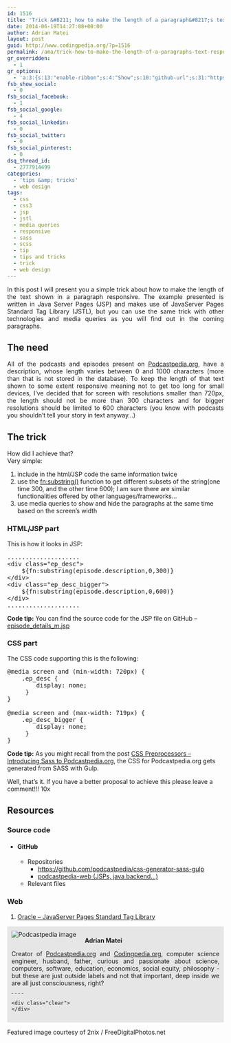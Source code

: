 ```yaml
---
id: 1516
title: 'Trick &#8211; how to make the length of a paragraph&#8217;s text responsive with media queries'
date: 2014-06-19T14:27:08+00:00
author: Adrian Matei
layout: post
guid: http://www.codingpedia.org/?p=1516
permalink: /ama/trick-how-to-make-the-length-of-a-paragraphs-text-responsive-with-media-queries/
gr_overridden:
  - 1
gr_options:
  - 'a:3:{s:13:"enable-ribbon";s:4:"Show";s:10:"github-url";s:31:"https://github.com/podcastpedia";s:11:"ribbon-type";i:10;}'
fsb_show_social:
  - 0
fsb_social_facebook:
  - 1
fsb_social_google:
  - 4
fsb_social_linkedin:
  - 0
fsb_social_twitter:
  - 0
fsb_social_pinterest:
  - 0
dsq_thread_id:
  - 2777914499
categories:
  - 'tips &amp; tricks'
  - web design
tags:
  - css
  - css3
  - jsp
  - jstl
  - media queries
  - responsive
  - sass
  - scss
  - tip
  - tips and tricks
  - trick
  - web design
---
```

<p style="text-align: justify;">
  In this post I will present you a simple trick about how to make the length of the text shown in a paragraph responsive. The example presented is written in Java Server Pages (JSP) and makes use of JavaServer Pages Standard Tag Library (JSTL), but you can use the same trick with other technologies and media queries as you will find out in the coming paragraphs.<!--more-->
</p>

<h2 style="text-align: justify;">
  The need
</h2>

<p style="text-align: justify;">
  All of the podcasts and episodes present on <a title="Podcastpedia.org, knowledge to go" href="https://github.com/Codingpedia/podcastpedia" target="_blank">Podcastpedia.org</a>, have a description, whose length varies between 0 and 1000 characters (more than that is not stored in the database). To keep the length of that text shown to some extent responsive meaning not to get too long for small devices, I&#8217;ve decided that for screen with resolutions smaller than 720px, the length should not be more than 300 characters and for bigger resolutions should be limited to 600 characters (you know with podcasts you shouldn&#8217;t tell your story in text anyway&#8230;)
</p>

<h2 style="text-align: justify;">
  The trick
</h2>

<p style="text-align: justify;">
  How did I achieve that?<br /> Very simple:
</p>

  1. include in the html/JSP code the same information twice
  2. use the <a title="http://docs.oracle.com/javaee/5/jstl/1.1/docs/tlddocs/fn/substring.fn.html" href="http://docs.oracle.com/javaee/5/jstl/1.1/docs/tlddocs/fn/substring.fn.html" target="_blank">fn:substring()</a> function to get different subsets of the string(one time 300, and the other time 600); I am sure there are similar functionalities offered by other languages/frameworks&#8230;
  3. use media queries to show and hide the paragraphs at the same time based on the screen&#8217;s width

### HTML/JSP part

<p style="text-align: justify;">
  This is how it looks in JSP:
</p>

<pre class="lang:xhtml decode:true" title="Doubling the information in HTML">....................
&lt;div class="ep_desc"&gt;
	${fn:substring(episode.description,0,300)}
&lt;/div&gt;
&lt;div class="ep_desc_bigger"&gt;
	${fn:substring(episode.description,0,600)}
&lt;/div&gt;
....................</pre>

<p class="note_code">
  <strong>Code tip:</strong> You can find the source code for the JSP file on GitHub &#8211; <a title="https://github.com/podcastpedia/podcastpedia-web/blob/be94ceaeca9b0545602371b5f8862d3b5f397261/src/main/webapp/WEB-INF/jsp/episode/episode_details_m.jsp" href="https://github.com/podcastpedia/podcastpedia-web/blob/be94ceaeca9b0545602371b5f8862d3b5f397261/src/main/webapp/WEB-INF/jsp/episode/episode_details_m.jsp" target="_blank">episode_details_m.jsp</a>
</p>

### CSS part

The CSS code supporting this is the following:

<pre class="lang:css decode:true" title="Media queries in CSS">@media screen and (min-width: 720px) {
    .ep_desc {
		display: none;
	 }
}

@media screen and (max-width: 719px) {
    .ep_desc_bigger {
		display: none;
	 }
}</pre>

<p class="note_code">
  <strong>Code tip:</strong> As you might recall from the post <a title="http://www.codingpedia.org/ama/css-preprocessors-introducing-sass-to-podcastpedia-org/" href="http://www.codingpedia.org/ama/css-preprocessors-introducing-sass-to-podcastpedia-org/" target="_blank">CSS Preprocessors – Introducing Sass to Podcastpedia.org</a>, the CSS for Podcastpedia.org gets generated from SASS with Gulp.
</p>

Well, that&#8217;s it. If you have a better proposal to achieve this please leave a comment!!! 10x

## Resources

### <span id="41_Source_code">Source code</span>

  * #### GitHub

      * Repositories
          * <a style="color: #bc360a;" title="https://github.com/podcastpedia/css-generator-sass-gulp" href="https://github.com/podcastpedia/css-generator-sass-gulp" target="_blank">https://github.com/podcastpedia/css-generator-sass-gulp</a>
          * <a title="https://github.com/podcastpedia/podcastpedia-web" href="https://github.com/podcastpedia/podcastpedia-web" target="_blank">podcastpedia-web (JSPs, java backend&#8230;)</a>
      * Relevant files

### <span id="42_Web">Web</span>

  1. [Oracle &#8211; JavaServer Pages Standard Tag Library](http://www.oracle.com/technetwork/java/index-jsp-135995.html "http://www.oracle.com/technetwork/java/index-jsp-135995.html")

<div id="about_author" style="background-color: #e6e6e6; padding: 10px;">
  <img id="author_portrait" style="float: left; margin-right: 20px;" src="{{site.url}}/images/authors/amacoder.png" alt="Podcastpedia image" />

  <p id="about_author_header">
    <strong>Adrian Matei</strong>
  </p>

  <div id="author_details" style="text-align: justify;">
    Creator of <a title="Podcastpedia.org, knowledge to go" href="https://github.com/Codingpedia/podcastpedia" target="_blank">Podcastpedia.org</a> and <a title="Codingpedia, sharing coding knowledge" href="http://www.codingpedia.org" target="_blank">Codingpedia.org</a>, computer science engineer, husband, father, curious and passionate about science, computers, software, education, economics, social equity, philosophy - but these are just outside labels and not that important, deep inside we are all just consciousness, right?
  </div>

  <div id="follow_social" style="clear: both;">
    <div id="social_logos">
      <a class="icon-googleplus" href="https://plus.google.com/+CodingpediaOrg" target="_blank"> </a> <a class="icon-twitter" href="https://twitter.com/codingpedia" target="_blank"> </a> <a class="icon-facebook" href="https://www.facebook.com/codingpedia" target="_blank"> </a> <a class="icon-linkedin" href="https://www.linkedin.com/company/codingpediaorg" target="_blank"> </a> <a class="icon-github" href="https://github.com/amacoder" target="_blank"> </a>
    </div>

    <div class="clear">
    </div>
  </div>
</div>

Featured image courtesy of 2nix / FreeDigitalPhotos.net
